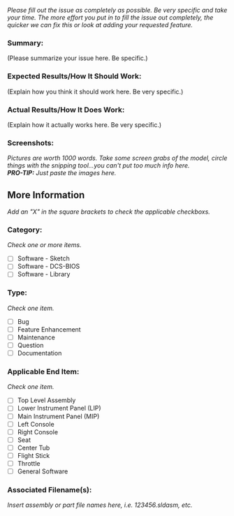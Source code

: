 *Please fill out the issue as completely as possible. Be very specific and take your time. The more effort you put in to fill the issue out completely, the quicker we can fix this or look at adding your requested feature.*

### Summary:
(Please summarize your issue here. Be specific.)

### Expected Results/How It Should Work:
(Explain how you think it should work here. Be very specific.)

### Actual Results/How It Does Work:
(Explain how it actually works here. Be very specific.)

### Screenshots:
*Pictures are worth 1000 words. Take some screen grabs of the model, circle things with the snipping tool...you can't put too much info here.
<br>**PRO-TIP:** Just paste the images here.*

## More Information
*Add an "X" in the square brackets to check the applicable checkboxs.*
### Category:
*Check one or more items.*
- [ ] Software - Sketch
- [ ] Software - DCS-BIOS
- [ ] Software - Library
### Type:
*Check one item.*
- [ ] Bug
- [ ] Feature Enhancement
- [ ] Maintenance
- [ ] Question
- [ ] Documentation
### Applicable End Item:
*Check one item.*
- [ ] Top Level Assembly          
- [ ] Lower Instrument Panel (LIP)
- [ ] Main Instrument Panel (MIP)
- [ ] Left Console
- [ ] Right Console
- [ ] Seat
- [ ] Center Tub
- [ ] Flight Stick
- [ ] Throttle
- [ ] General Software
### Associated Filename(s):
*Insert assembly or part file names here, i.e. 123456.sldasm, etc.*
